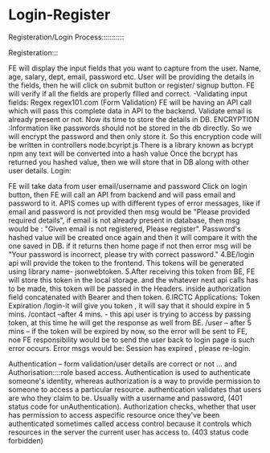 # Login-Register


Registeration/Login Process:::::::::::

Registeration:::

FE will display the input fields that you want to capture from the user. Name, age, salary, dept, email, password etc.
User will be providing the details in the fields, then he will click on submit button or register/ signup button.
FE will verify if all the fields are properly filled and correct. -Validating input fields: Regex regex101.com (Form Validation)
FE will be having an API call which will pass this complete data in API to the backend.
Validate email is already present or not. Now its time to store the details in DB. ENCRYPTION :Information like passwords should not be stored in the db directly. So we will encrypt the password and then only store it. So this encryption code will be written in controllers node.bcyript.js
There is a library known as bcrypt npm any text will be converted into a hash value
Once the bcrypt has returned you hashed value, then we will store that in DB along with other user details.
Login:

FE will take data from user email/username and password
Click on login button, then FE will call an API from backend and will pass email and password to it.
APIS comes up with different types of error messages, like if email and password is not provided then msg would be "Please provided required details", if email is not already present in database, then msg would be : "Given email is not registered, Please register". Password's hashed value will be created once again and then it will compare it with the one saved in DB. if it returns then home page if not then error msg will be "Your password is incorrect, please try with correct password." 4.BE/login api will provide the token to the frontend. This tokens will be generated using library name- jsonwebtoken. 5.After receiving this token from BE, FE will store this token in the local storage. and the whatever next api calls has to be made, this token will be passed in the Headers. inside authorization field concatenated with Bearer and then token. 6.IRCTC Applications: Token Expiration
/login-it will give you token , it will say that it should expire in 5 mins. /contact –after 4 mins. - this api user is trying to access by passing token, at this time he will get the response as well from BE. /user – after 5 mins – if the token will be expired by now, so the error will be sent to FE, noe FE responsibility would be to send the user back to login page is such error occurs. Error msgs would be: Session has expired , please re-login.

Authentication – form validation/user details are correct or not … and Authorisation::::role based access. Authentication is used to authenticate someone's identity, whereas authorization is a way to provide permission to someone to access a particular resource. authentication validates that users are who they claim to be. Usually with a username and password, (401 status code for unAuthentication). Authorization checks, whether that user has permission to access aspecific resource once they've been authenticated sometimes called access control because it controls which resources in the server the current user has access to. (403 status code forbidden)
